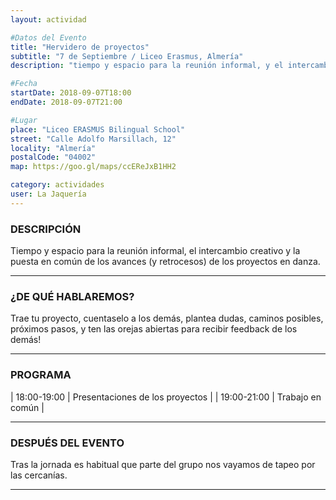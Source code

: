 ```yaml
---
layout: actividad

#Datos del Evento
title: "Hervidero de proyectos"
subtitle: "7 de Septiembre / Liceo Erasmus, Almería"
description: "tiempo y espacio para la reunión informal, y el intercambio creativo"

#Fecha
startDate: 2018-09-07T18:00
endDate: 2018-09-07T21:00

#Lugar
place: "Liceo ERASMUS Bilingual School"
street: "Calle Adolfo Marsillach, 12"
locality: "Almería"
postalCode: "04002"
map: https://goo.gl/maps/ccEReJxB1HH2

category: actividades
user: La Jaquería
---
```


### DESCRIPCIÓN

Tiempo y espacio para la reunión informal, el intercambio creativo y la puesta en común de los avances (y retrocesos) de los proyectos en danza.

---

### ¿DE QUÉ HABLAREMOS?

Trae tu proyecto, cuentaselo a los demás, plantea dudas, caminos posibles, próximos pasos, y ten las orejas abiertas para recibir feedback de los demás!

---

### PROGRAMA

| 18:00-19:00   | Presentaciones de los proyectos |
| 19:00-21:00   | Trabajo en común |

---

### DESPUÉS DEL EVENTO

Tras la jornada es habitual que parte del grupo nos vayamos de tapeo por las cercanías.

---

